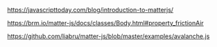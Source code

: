 https://javascripttoday.com/blog/introduction-to-matterjs/

https://brm.io/matter-js/docs/classes/Body.html#property_frictionAir

https://github.com/liabru/matter-js/blob/master/examples/avalanche.js

